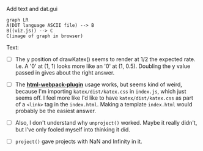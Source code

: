 Add text and dat.gui



```mermaid
graph LR
A(DOT language ASCII file) --> B
B((viz.js)) --> C
C(image of graph in browser)
```



Text:

- [ ] The y position of drawKatex() seems to render at 1/2 the expected rate.  I.e. A '0' at (1, 1) looks more like an '0' at (1, 0.5).  Doubling the y value passed in gives about the right answer.

- [ ] The [**html-webpack-plugin**](https://github.com/jantimon/html-webpack-plugin) usage works, but seems kind of weird, because I'm importing `katex/dist/katex.css` in `index.js`, which just seems off.  I feel more like I'd like to have `katex/dist/katex.css` as part of a `<link>` tag in the `index.html`.  Making a template `index.html` would probably be the easiest answer.

- [ ] Also, I don't understand why `unproject()` worked.  Maybe it really didn't, but I've only fooled myself into thinking it did.

- [ ] `project()` gave projects with NaN and Infinity in it.

   